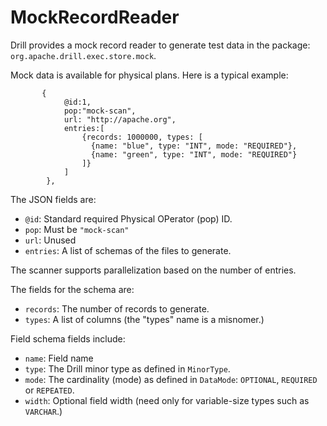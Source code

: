 # MockRecordReader

Drill provides a mock record reader to generate test data in the package: `org.apache.drill.exec.store.mock`.

Mock data is available for physical plans. Here is a typical example:

```
       {
            @id:1,
            pop:"mock-scan",
            url: "http://apache.org",
            entries:[
                {records: 1000000, types: [
                  {name: "blue", type: "INT", mode: "REQUIRED"},
                  {name: "green", type: "INT", mode: "REQUIRED"}
                ]}
            ]
        },
```

The JSON fields are:

* `@id`: Standard required Physical OPerator (pop) ID.
* `pop`: Must be `"mock-scan"`
* `url`: Unused
* `entries`: A list of schemas of the files to generate.

The scanner supports parallelization based on the number of entries.

The fields for the schema are:

* `records`: The number of records to generate.
* `types`: A list of columns (the "types" name is a misnomer.)

Field schema fields include:

* `name`: Field name
* `type`: The Drill minor type as defined in `MinorType`.
* `mode`: The cardinality (mode) as defined in `DataMode`: `OPTIONAL`, `REQUIRED` or `REPEATED`.
* `width`: Optional field width (need only for variable-size types such as `VARCHAR`.)
